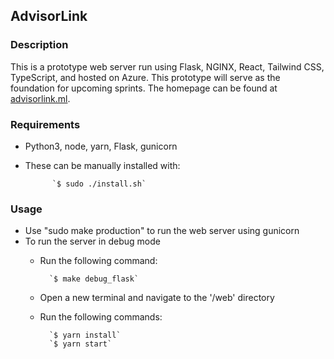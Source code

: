 ## AdvisorLink

### Description

This is a prototype web server run using Flask, NGINX, React, Tailwind CSS, TypeScript, and hosted on Azure. This prototype will serve as the foundation for upcoming sprints. The homepage can be found at [advisorlink.ml](advisorlink.ml).

### Requirements
- Python3, node, yarn, Flask, gunicorn
- These can be manually installed with:

            `$ sudo ./install.sh`

### Usage
- Use "sudo make production" to run the web server using gunicorn
- To run the server in debug mode
    - Run the following command: 

            `$ make debug_flask`
    - Open a new terminal and navigate to the '/web' directory
    - Run the following commands:

            `$ yarn install`
            `$ yarn start`
            